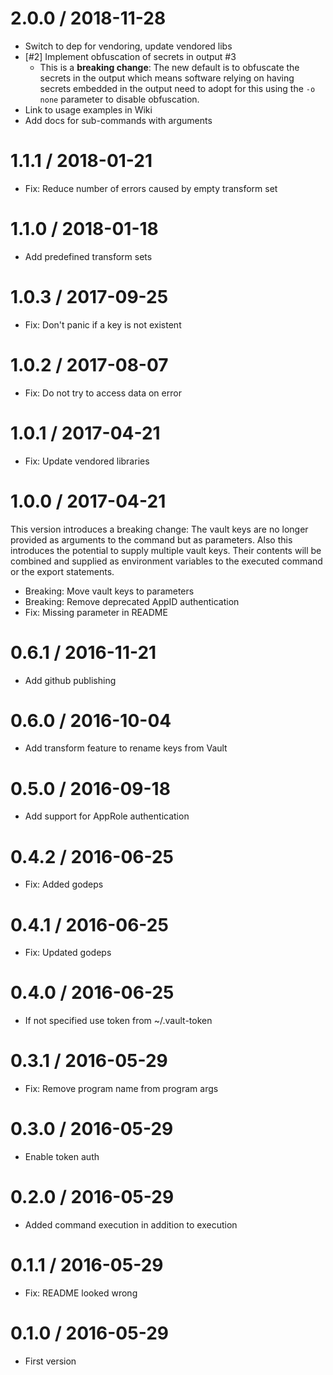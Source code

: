 # 2.0.0 / 2018-11-28

  * Switch to dep for vendoring, update vendored libs
  * [#2] Implement obfuscation of secrets in output #3
    * This is a **breaking change**: The new default is to obfuscate the secrets in the output which means software relying on having secrets embedded in the output need to adopt for this using the `-o none` parameter to disable obfuscation.
  * Link to usage examples in Wiki
  * Add docs for sub-commands with arguments

# 1.1.1 / 2018-01-21

  * Fix: Reduce number of errors caused by empty transform set

# 1.1.0 / 2018-01-18

  * Add predefined transform sets

# 1.0.3 / 2017-09-25

  * Fix: Don't panic if a key is not existent

# 1.0.2 / 2017-08-07

  * Fix: Do not try to access data on error

# 1.0.1 / 2017-04-21

  * Fix: Update vendored libraries

# 1.0.0 / 2017-04-21

This version introduces a breaking change: The vault keys are no longer provided as arguments to the command but as parameters. Also this introduces the potential to supply multiple vault keys. Their contents will be combined and supplied as environment variables to the executed command or the export statements.

  * Breaking: Move vault keys to parameters
  * Breaking: Remove deprecated AppID authentication
  * Fix: Missing parameter in README

# 0.6.1 / 2016-11-21

  * Add github publishing

# 0.6.0 / 2016-10-04

  * Add transform feature to rename keys from Vault

# 0.5.0 / 2016-09-18

  * Add support for AppRole authentication

# 0.4.2 / 2016-06-25

  * Fix: Added godeps

# 0.4.1 / 2016-06-25

  * Fix: Updated godeps

# 0.4.0 / 2016-06-25

  * If not specified use token from ~/.vault-token

# 0.3.1 / 2016-05-29

  * Fix: Remove program name from program args

# 0.3.0 / 2016-05-29

  * Enable token auth

# 0.2.0 / 2016-05-29

  * Added command execution in addition to execution

# 0.1.1 / 2016-05-29

  * Fix: README looked wrong

# 0.1.0 / 2016-05-29

  * First version
